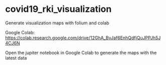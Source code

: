 # covid19_rki_visualization
Generate visualization maps with folium and colab

Google Colab:  
https://colab.research.google.com/drive/12GhA_BvJaf6EnhQdfjQuJPPJh5J4CJ6N

Open the jupiter notebook in Google Colab to generate the maps with the latest data
